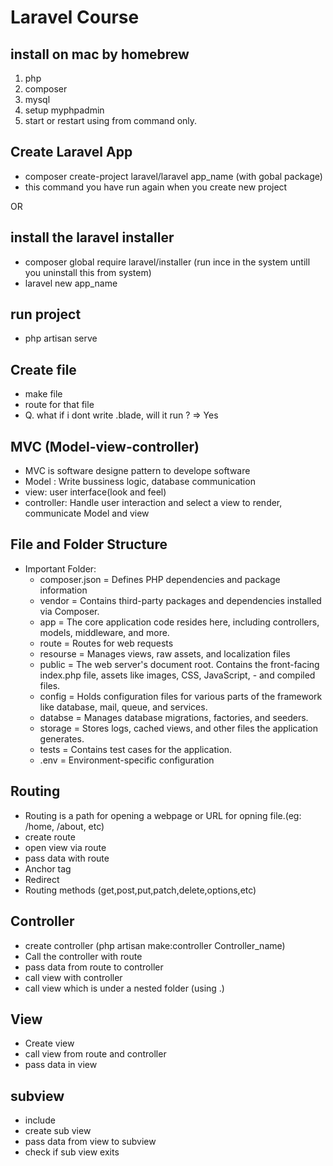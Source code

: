 # Laravel Course

## install on mac by homebrew
1. php
2. composer
3. mysql
4. setup myphpadmin
5. start or restart using from command only.

## Create Laravel App
- composer create-project laravel/laravel app_name (with gobal package)
- this command you have run again when you create new project

OR

## install the laravel installer
- composer global require laravel/installer (run ince in the system untill you uninstall this from system)
- laravel new app_name

## run project
- php artisan serve

## Create file
- make file
- route for that file
- Q. what if i dont write .blade, will it run ? => Yes

## MVC (Model-view-controller)
- MVC is software designe pattern to develope software
- Model : Write bussiness logic, database communication
- view: user interface(look and feel)
- controller: Handle user interaction and select a view to render, communicate Model and view

## File and Folder Structure
- Important Folder: 
    - composer.json = Defines PHP dependencies and package information
    - vendor = Contains third-party packages and dependencies installed via Composer.
    - app = The core application code resides here, including controllers, models, middleware, and more.
    - route = Routes for web requests
    - resourse = Manages views, raw assets, and localization files
    - public = The web server's document root. Contains the front-facing index.php file, assets like images, CSS, JavaScript, - and compiled files.
    - config = Holds configuration files for various parts of the framework like database, mail, queue, and services.
    - databse = Manages database migrations, factories, and seeders.
    - storage = Stores logs, cached views, and other files the application generates.
    - tests = Contains test cases for the application.
    - .env = Environment-specific configuration

## Routing
- Routing is a path for opening a webpage or URL for opning file.(eg: /home, /about, etc)
- create route
- open view via route
- pass data with route
- Anchor tag
- Redirect
- Routing methods (get,post,put,patch,delete,options,etc)

## Controller
- create controller (php artisan make:controller Controller_name)
- Call the controller with route
- pass data from route to controller
- call view with controller
- call view which is under a nested folder (using .)

## View
- Create view
- call view from route and controller
- pass data in view

## subview
- include
- create sub view
- pass data from view to subview
- check if sub view exits